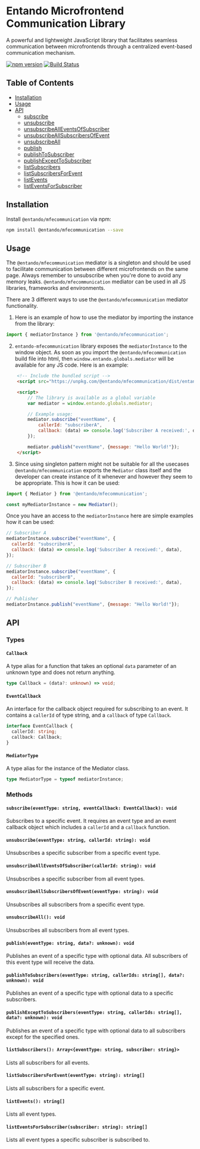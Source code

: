 # Entando Microfrontend Communication Library

A powerful and lightweight JavaScript library that facilitates seamless communication between microfrontends through a centralized event-based communication mechanism.

[![npm version](https://img.shields.io/npm/v/microfrontend-mediator.svg?style=flat)](https://www.npmjs.com/entando/entando-mfecommunication)
[![Build Status](https://travis-ci.org/yourusername/microfrontend-mediator.svg?branch=master)](https://travis-ci.org/entando/entando-mfecommunication)

## Table of Contents

- [Installation](#installation)
- [Usage](#usage)
- [API](#api)
    - [subscribe](#subscribe)
    - [unsubscribe](#unsubscribe)
    - [unsubscribeAllEventsOfSubscriber](#unsubscribeAllEventsOfSubscriber)
    - [unsubscribeAllSubscribersOfEvent](#unsubscribeAllSubscribersOfEvent)
    - [unsubscribeAll](#unsubscribeAll)
    - [publish](#publish)
    - [publishToSubscriber](#publishToSubscriber)
    - [publishExceptToSubscriber](#publishExceptToSubscriber)
    - [listSubscribers](#listSubscribers)
    - [listSubscribersForEvent](#listSubscribersForEvent)
    - [listEvents](#listEvents)
    - [listEventsForSubscriber](#listEventsForSubscriber)

## Installation

Install `@entando/mfecommunication` via npm:

```sh
npm install @entando/mfecommunication --save
```

## Usage

The `@entando/mfecommunication` mediator is a singleton and should be used to facilitate communication between different microfrontends on the same page. Always remember to unsubscribe when you're done to avoid any memory leaks.  `@entando/mfecommunication` mediator can be used in all JS libraries, frameworks and environments.

There are 3 different ways to use the `@entando/mfecommunication` mediator functionality.

1. Here is an example of how to use the mediator by importing the instance from the library:

```javascript
import { mediatorInstance } from '@entando/mfecommunication';
```

2. `entando-mfecommunication` library exposes the `mediatorInstance` to the window object. As soon as you import the `@entando/mfecommunication` build file into html, then `window.entando.globals.mediator` will be available for any JS code.
Here is an example:
```html
    <!-- Include the bundled script -->
    <script src="https://unpkg.com/@entando/mfecommunication/dist/entando-mfecommunication.umd.cjs"></script>

    <script>
        // The library is available as a global variable
        var mediator = window.entando.globals.mediator;

        // Example usage:
        mediator.subscribe("eventName", {
            callerId: "subscriberA",
            callback: (data) => console.log('Subscriber A received:', data),
        });

        mediator.publish("eventName", {message: "Hello World!"});
    </script>
```

3. Since using singleton pattern might not be suitable for all the usecases `@entando/mfecommunication` exports the `Mediator` class itself and the developer can create instance of it whenever and however they seem to be appropriate. This is how it can be used:
```javascript
import { Mediator } from '@entando/mfecommunication';

const myMediatorInstance = new Mediator();
```

Once you have an access to the `mediatorInstance` here are simple examples how it can be used:

```javascript
// Subscriber A
mediatorInstance.subscribe("eventName", {
  callerId: "subscriberA",
  callback: (data) => console.log('Subscriber A received:', data),
});

// Subscriber B
mediatorInstance.subscribe("eventName", {
  callerId: "subscriberB",
  callback: (data) => console.log('Subscriber B received:', data),
});

// Publisher
mediatorInstance.publish("eventName", {message: "Hello World!"});
```

## API

### Types

#### `Callback`

A type alias for a function that takes an optional `data` parameter of an unknown type and does not return anything.

```typescript
type Callback = (data?: unknown) => void;
```

#### `EventCallback`

An interface for the callback object required for subscribing to an event. It contains a `callerId` of type string, and a `callback` of type `Callback`.

```typescript
interface EventCallback {
  callerId: string;
  callback: Callback;
}
```

#### `MediatorType`

A type alias for the instance of the Mediator class. 

```typescript
type MediatorType = typeof mediatorInstance;
```

### Methods

#### `subscribe(eventType: string, eventCallback: EventCallback): void`

Subscribes to a specific event. It requires an event type and an event callback object which includes a `callerId` and a `callback` function.

#### `unsubscribe(eventType: string, callerId: string): void`

Unsubscribes a specific subscriber from a specific event type.

#### `unsubscribeAllEventsOfSubscriber(callerId: string): void`

Unsubscribes a specific subscriber from all event types.

#### `unsubscribeAllSubscribersOfEvent(eventType: string): void`

Unsubscribes all subscribers from a specific event type.

#### `unsubscribeAll(): void`

Unsubscribes all subscribers from all event types.

#### `publish(eventType: string, data?: unknown): void`

Publishes an event of a specific type with optional data. All subscribers of this event type will receive the data.

#### `publishToSubscribers(eventType: string, callerIds: string[], data?: unknown): void`

Publishes an event of a specific type with optional data to a specific subscribers.

#### `publishExceptToSubscribers(eventType: string, callerIds: string[], data?: unknown): void`

Publishes an event of a specific type with optional data to all subscribers except for the specified ones.

#### `listSubscribers(): Array<{eventType: string, subscriber: string}>`

Lists all subscribers for all events.

#### `listSubscribersForEvent(eventType: string): string[]`

Lists all subscribers for a specific event.

#### `listEvents(): string[]`

Lists all event types.

#### `listEventsForSubscriber(subscriber: string): string[]`

Lists all event types a specific subscriber is subscribed to.
